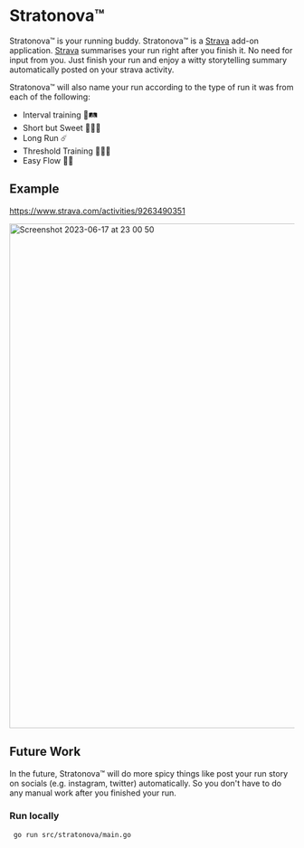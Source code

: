 # Stratonova™
Stratonova™ is your running buddy. Stratonova™ is a [Strava](strava.com) add-on application. [Strava](strava.com) summarises your run right after you finish it. No need for input from you. Just finish your run and enjoy a witty storytelling summary automatically posted on your strava activity.

Stratonova™ will also name your run according to the type of run it was from each of the following:
- Interval training 💪🛤️
- Short but Sweet 💁🏽‍♂️
- Long Run ☄️
- Threshold Training 🚀🚀🚀
- Easy Flow 🌊🌊

## Example
https://www.strava.com/activities/9263490351

<img width="893" alt="Screenshot 2023-06-17 at 23 00 50" src="https://github.com/heshamMassoud/stratonova/assets/9512131/3db3eccb-f13f-440f-849d-09aa26d3f03d">

## Future Work
In the future, Stratonova™ will do more spicy things like post your run story on socials (e.g. instagram, twitter) automatically. So you don't have to do any manual work after you finished your run.



### Run locally
````bash
 go run src/stratonova/main.go
````
